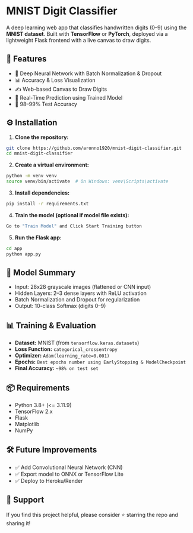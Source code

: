 
# MNIST Digit Classifier

A deep learning web app that classifies handwritten digits (0–9) using the **MNIST dataset**. Built with **TensorFlow** or **PyTorch**, deployed via a lightweight Flask frontend with a live canvas to draw digits.



## 📌 Features

- 🧠 Deep Neural Network with Batch Normalization & Dropout  
- 📊 Accuracy & Loss Visualization  
- ✍️ Web-based Canvas to Draw Digits  
- 🔮 Real-Time Prediction using Trained Model  
- 🧪 98–99% Test Accuracy  




## ⚙️ Installation

1. **Clone the repository:**
```bash
git clone https://github.com/aronno1920/mnist-digit-classifier.git
cd mnist-digit-classifier
```

2. **Create a virtual environment:**
```bash
python -m venv venv
source venv/bin/activate  # On Windows: venv\Scripts\activate
```

3. **Install dependencies:**
```bash
pip install -r requirements.txt
```

4. **Train the model (optional if model file exists):**
```bash
Go to "Train Model" and Click Start Training button
```

5. **Run the Flask app:**
```bash
cd app
python app.py
```



## 🧠 Model Summary

- Input: 28x28 grayscale images (flattened or CNN input)
- Hidden Layers: 2–3 dense layers with ReLU activation
- Batch Normalization and Dropout for regularization
- Output: 10-class Softmax (digits 0–9)



## 📊 Training & Evaluation

- **Dataset:** MNIST (from `tensorflow.keras.datasets`)
- **Loss Function:** `categorical_crossentropy`
- **Optimizer:** `Adam(learning_rate=0.001)`
- **Epochs:** `Best epochs number using EarlyStopping & ModelCheckpoint`
- **Final Accuracy:** `~98% on test set`



## 📦 Requirements

- Python 3.8+ (<= 3.11.9)
- TensorFlow 2.x
- Flask
- Matplotlib
- NumPy



## 🛠️ Future Improvements

- ✅ Add Convolutional Neural Network (CNN)
- ✅ Export model to ONNX or TensorFlow Lite
- ✅ Deploy to Heroku/Render



## 🌟 Support

If you find this project helpful, please consider ⭐ starring the repo and sharing it!
